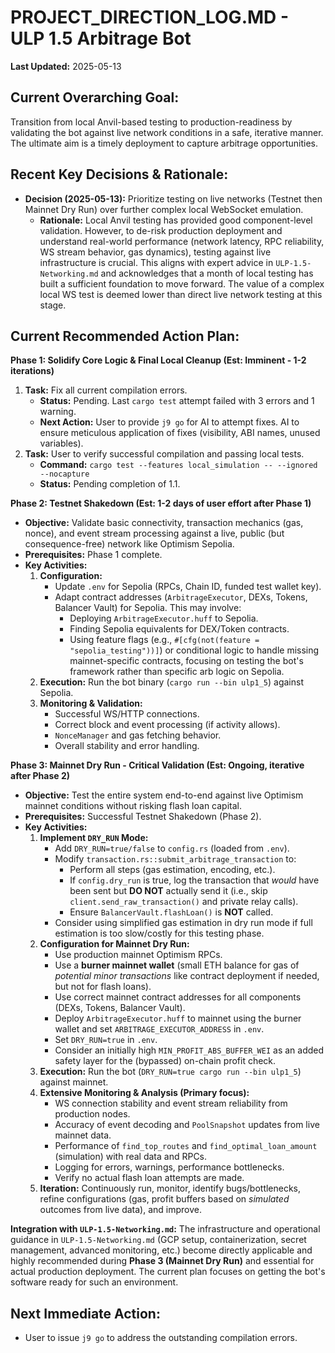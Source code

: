 # PROJECT_DIRECTION_LOG.MD - ULP 1.5 Arbitrage Bot

**Last Updated:** 2025-05-13

## Current Overarching Goal:
Transition from local Anvil-based testing to production-readiness by validating the bot against live network conditions in a safe, iterative manner. The ultimate aim is a timely deployment to capture arbitrage opportunities.

## Recent Key Decisions & Rationale:

*   **Decision (2025-05-13):** Prioritize testing on live networks (Testnet then Mainnet Dry Run) over further complex local WebSocket emulation.
    *   **Rationale:** Local Anvil testing has provided good component-level validation. However, to de-risk production deployment and understand real-world performance (network latency, RPC reliability, WS stream behavior, gas dynamics), testing against live infrastructure is crucial. This aligns with expert advice in `ULP-1.5-Networking.md` and acknowledges that a month of local testing has built a sufficient foundation to move forward. The value of a complex local WS test is deemed lower than direct live network testing at this stage.

## Current Recommended Action Plan:

**Phase 1: Solidify Core Logic & Final Local Cleanup (Est: Imminent - 1-2 iterations)**

1.  **Task:** Fix all current compilation errors.
    *   **Status:** Pending. Last `cargo test` attempt failed with 3 errors and 1 warning.
    *   **Next Action:** User to provide `j9 go` for AI to attempt fixes. AI to ensure meticulous application of fixes (visibility, ABI names, unused variables).
2.  **Task:** User to verify successful compilation and passing local tests.
    *   **Command:** `cargo test --features local_simulation -- --ignored --nocapture`
    *   **Status:** Pending completion of 1.1.

**Phase 2: Testnet Shakedown (Est: 1-2 days of user effort after Phase 1)**

*   **Objective:** Validate basic connectivity, transaction mechanics (gas, nonce), and event stream processing against a live, public (but consequence-free) network like Optimism Sepolia.
*   **Prerequisites:** Phase 1 complete.
*   **Key Activities:**
    1.  **Configuration:**
        *   Update `.env` for Sepolia (RPCs, Chain ID, funded test wallet key).
        *   Adapt contract addresses (`ArbitrageExecutor`, DEXs, Tokens, Balancer Vault) for Sepolia. This may involve:
            *   Deploying `ArbitrageExecutor.huff` to Sepolia.
            *   Finding Sepolia equivalents for DEX/Token contracts.
            *   Using feature flags (e.g., `#[cfg(not(feature = "sepolia_testing"))]`) or conditional logic to handle missing mainnet-specific contracts, focusing on testing the bot's framework rather than specific arb logic on Sepolia.
    2.  **Execution:** Run the bot binary (`cargo run --bin ulp1_5`) against Sepolia.
    3.  **Monitoring & Validation:**
        *   Successful WS/HTTP connections.
        *   Correct block and event processing (if activity allows).
        *   `NonceManager` and gas fetching behavior.
        *   Overall stability and error handling.

**Phase 3: Mainnet Dry Run - Critical Validation (Est: Ongoing, iterative after Phase 2)**

*   **Objective:** Test the entire system end-to-end against live Optimism mainnet conditions without risking flash loan capital.
*   **Prerequisites:** Successful Testnet Shakedown (Phase 2).
*   **Key Activities:**
    1.  **Implement `DRY_RUN` Mode:**
        *   Add `DRY_RUN=true/false` to `config.rs` (loaded from `.env`).
        *   Modify `transaction.rs::submit_arbitrage_transaction` to:
            *   Perform all steps (gas estimation, encoding, etc.).
            *   If `config.dry_run` is true, log the transaction that *would* have been sent but **DO NOT** actually send it (i.e., skip `client.send_raw_transaction()` and private relay calls).
            *   Ensure `BalancerVault.flashLoan()` is **NOT** called.
        *   Consider using simplified gas estimation in dry run mode if full estimation is too slow/costly for this testing phase.
    2.  **Configuration for Mainnet Dry Run:**
        *   Use production mainnet Optimism RPCs.
        *   Use a **burner mainnet wallet** (small ETH balance for gas of *potential minor transactions* like contract deployment if needed, but not for flash loans).
        *   Use correct mainnet contract addresses for all components (DEXs, Tokens, Balancer Vault).
        *   Deploy `ArbitrageExecutor.huff` to mainnet using the burner wallet and set `ARBITRAGE_EXECUTOR_ADDRESS` in `.env`.
        *   Set `DRY_RUN=true` in `.env`.
        *   Consider an initially high `MIN_PROFIT_ABS_BUFFER_WEI` as an added safety layer for the (bypassed) on-chain profit check.
    3.  **Execution:** Run the bot (`DRY_RUN=true cargo run --bin ulp1_5`) against mainnet.
    4.  **Extensive Monitoring & Analysis (Primary focus):**
        *   WS connection stability and event stream reliability from production nodes.
        *   Accuracy of event decoding and `PoolSnapshot` updates from live mainnet data.
        *   Performance of `find_top_routes` and `find_optimal_loan_amount` (simulation) with real data and RPCs.
        *   Logging for errors, warnings, performance bottlenecks.
        *   Verify no actual flash loan attempts are made.
    5.  **Iteration:** Continuously run, monitor, identify bugs/bottlenecks, refine configurations (gas, profit buffers based on *simulated* outcomes from live data), and improve.

**Integration with `ULP-1.5-Networking.md`:**
The infrastructure and operational guidance in `ULP-1.5-Networking.md` (GCP setup, containerization, secret management, advanced monitoring, etc.) become directly applicable and highly recommended during **Phase 3 (Mainnet Dry Run)** and essential for actual production deployment. The current plan focuses on getting the bot's software ready for such an environment.

## Next Immediate Action:
*   User to issue `j9 go` to address the outstanding compilation errors.
